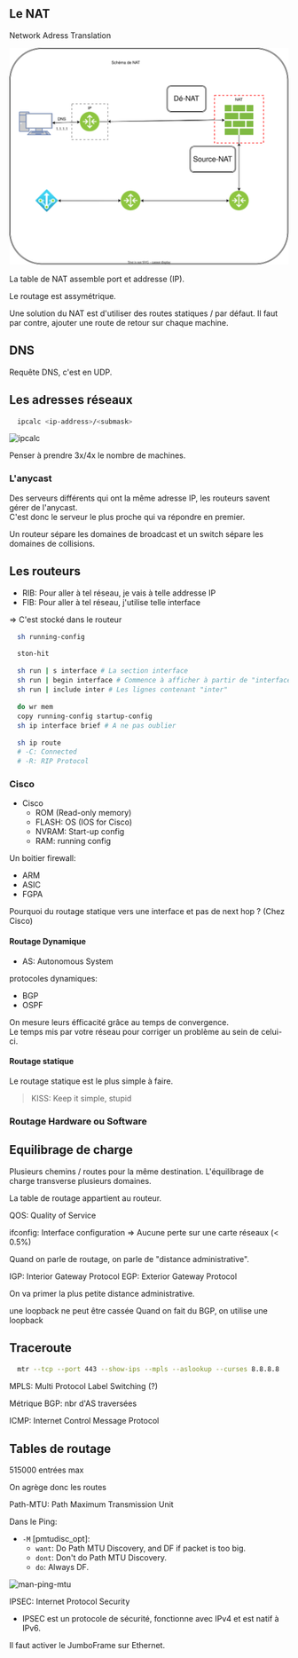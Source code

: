 #

## Le NAT

Network Adress Translation

![schema-nat](./src/schema-nat.drawio.svg)

La table de NAT assemble port et addresse (IP).

Le routage est assymétrique.

Une solution du NAT est d'utiliser des routes statiques / par défaut.
Il faut par contre, ajouter une route de retour sur chaque machine.

## DNS

Requête DNS, c'est en UDP.

## Les adresses réseaux

```sh
  ipcalc <ip-address>/<submask>
```

![ipcalc](./src/ipcalc.png)

Penser à prendre 3x/4x le nombre de machines.

### L'anycast

Des serveurs différents qui ont la même adresse IP, les routeurs savent gérer
de l'anycast.  
C'est donc le serveur le plus proche qui va répondre en premier.  

Un routeur sépare les domaines de broadcast et un switch sépare les domaines de collisions.

## Les routeurs

- RIB: Pour aller à tel réseau, je vais à telle addresse IP
- FIB: Pour aller à tel réseau, j'utilise telle interface

=> C'est stocké dans le routeur

```sh
  sh running-config
```

```sh
  ston-hit
```

```sh
  sh run | s interface # La section interface
  sh run | begin interface # Commence à afficher à partir de "interface"
  sh run | include inter # Les lignes contenant "inter"
```

```sh
  do wr mem
  copy running-config startup-config
  sh ip interface brief # A ne pas oublier
```

```sh
  sh ip route
  # -C: Connected
  # -R: RIP Protocol
```

### Cisco

- Cisco
  - ROM (Read-only memory)
  - FLASH: OS (IOS for Cisco)
  - NVRAM: Start-up config
  - RAM: running config

Un boitier firewall:

- ARM
- ASIC
- FGPA

Pourquoi du routage statique vers une interface et pas de next hop ? (Chez Cisco)

#### Routage Dynamique

- AS: Autonomous System

protocoles dynamiques:
  - BGP
  - OSPF

On mesure leurs éfficacité grâce au temps de convergence.  
Le temps mis par votre réseau pour corriger un problème au sein de celui-ci.

#### Routage statique

Le routage statique est le plus simple à faire.



> KISS: Keep it simple, stupid

### Routage Hardware ou Software

## Equilibrage de charge

Plusieurs chemins / routes pour la même destination.
L'équilibrage de charge transverse plusieurs domaines.

La table de routage appartient au routeur.  

QOS: Quality of Service

ifconfig: Interface configuration
=> Aucune perte sur une carte réseaux (< 0.5%)

Quand on parle de routage, on parle de "distance administrative".

IGP: Interior Gateway Protocol
EGP: Exterior Gateway Protocol

On va primer la plus petite distance administrative.

une loopback ne peut être cassée
Quand on fait du BGP, on utilise une loopback

## Traceroute

```sh
  mtr --tcp --port 443 --show-ips --mpls --aslookup --curses 8.8.8.8
```

MPLS: Multi Protocol Label Switching (?)

Métrique BGP: nbr d'AS traversées

ICMP: Internet Control Message Protocol

## Tables de routage

515000 entrées max

On agrège donc les routes


Path-MTU: Path Maximum Transmission Unit

Dans le Ping:

  - `-M` [pmtudisc_opt]:
    - `want`: Do Path MTU Discovery, and DF if packet is too big.
    - `dont`: Don't do Path MTU Discovery.
    - `do`: Always DF.

  ![man-ping-mtu](./src/man-ping-mtu.png)

IPSEC: Internet Protocol Security
  - IPSEC est un protocole de sécurité, fonctionne avec IPv4 et est natif à IPv6.

Il faut activer le JumboFrame sur Ethernet.
